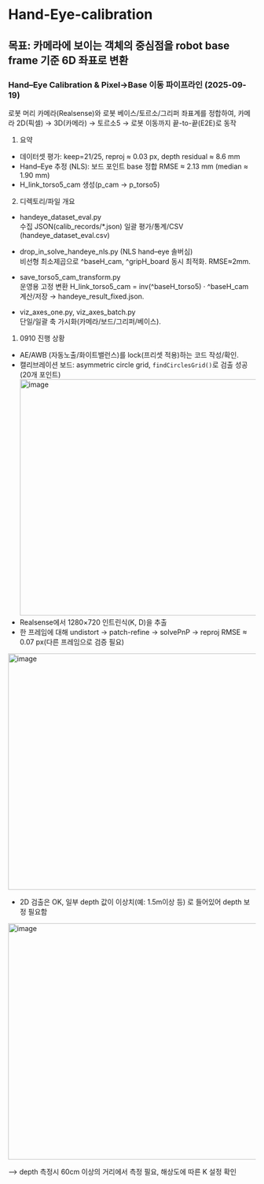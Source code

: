 # Hand-Eye-calibration
## 목표: 카메라에 보이는 객체의 중심점을 robot base frame 기준 6D 좌표로 변환
###  Hand–Eye Calibration & Pixel→Base 이동 파이프라인 (2025-09-19)

로봇 머리 카메라(Realsense)와 로봇 베이스/토르소/그리퍼 좌표계를 정합하여, 카메라 2D(픽셀) → 3D(카메라) → 토르소5 → 로봇 이동까지 끝-to-끝(E2E)로 동작
1. 요약
  - 데이터셋 평가: keep=21/25, reproj ≈ 0.03 px, depth residual ≈ 8.6 mm
  - Hand–Eye 추정 (NLS): 보드 포인트 base 정합 RMSE ≈ 2.13 mm (median ≈ 1.90 mm)
  - H_link_torso5_cam 생성(p_cam → p_torso5)  

2. 디렉토리/파일 개요

  - handeye_dataset_eval.py  
수집 JSON(calib_records/*.json) 일괄 평가/통계/CSV (handeye_dataset_eval.csv)


- drop_in_solve_handeye_nls.py (NLS hand–eye 솔버심)  
비선형 최소제곱으로 ^baseH_cam, ^gripH_board 동시 최적화. RMSE≈2mm.

- save_torso5_cam_transform.py  
운영용 고정 변환 H_link_torso5_cam = inv(^baseH_torso5) · ^baseH_cam 계산/저장 → handeye_result_fixed.json.

- viz_axes_one.py, viz_axes_batch.py  
단일/일괄 축 가시화(카메라/보드/그리퍼/베이스).



1. 0910 진행 상황
- AE/AWB (자동노출/화이트밸런스)를 lock(프리셋 적용)하는 코드 작성/확인.
- 캘리브레이션 보드: asymmetric circle grid, `findCirclesGrid()`로 검출 성공(20개 포인트)
  <img width="640" height="480" alt="image" src="https://github.com/user-attachments/assets/7c8af07c-c7ba-4432-b60a-ad4556131478" />  
- Realsense에서 1280×720 인트린식(K, D)을 추출
- 한 프레임에 대해 undistort → patch-refine → solvePnP → reproj RMSE ≈ 0.07 px(다른 프레임으로 검증 필요)
<img width="640" height="480" alt="image" src="https://github.com/user-attachments/assets/a519c86d-b4b4-4fce-92e0-f5019c81c5df" />

- 2D 검출은 OK, 일부 depth 값이 이상치(예: 1.5m이상 등) 로 들어있어 depth 보정 필요함
<img width="640" height="480" alt="image" src="https://github.com/user-attachments/assets/0caf752e-85ae-4559-a2f2-000dff5e24e1" />

--> depth 측정시 60cm 이상의 거리에서 측정 필요, 해상도에 따른 K 설정 확인